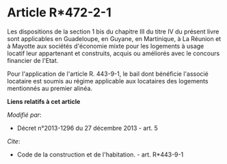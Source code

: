 # Article R*472-2-1

Les dispositions de la section 1 bis du chapitre III du titre IV du présent livre sont applicables en Guadeloupe, en Guyane,
en Martinique, à La Réunion et à Mayotte aux sociétés d'économie mixte pour les logements à usage locatif leur appartenant et
construits, acquis ou améliorés avec le concours financier de l'Etat. 

Pour l'application de l'article R. 443-9-1, le bail dont bénéficie l'associé locataire est soumis au régime applicable aux
locataires des logements mentionnés au premier alinéa.

**Liens relatifs à cet article**

_Modifié par_:

  - Décret n°2013-1296 du 27 décembre 2013 - art. 5

_Cite_:

  - Code de la construction et de l'habitation. - art. R*443-9-1
